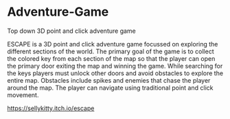 # Adventure-Game
Top down 3D point and click adventure game

ESCAPE is a 3D point and click adventure game focussed on exploring the different sections of the world. The primary goal of the game is to collect the colored key from each section of the map so that the player can open the primary door exiting the map and winning the game. While searching for the keys players must unlock other doors and avoid obstacles to explore the entire map. Obstacles include spikes and enemies that chase the player around the map. The player can navigate using traditional point and click movement.

https://sellykitty.itch.io/escape
